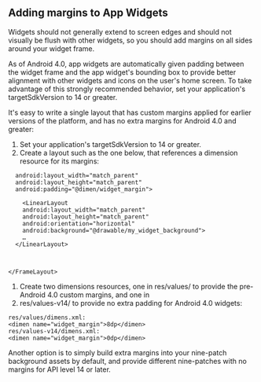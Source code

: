 ## Adding margins to App Widgets
Widgets should not generally extend to screen edges and should not visually be flush with other widgets, so you should add margins on all sides around your widget frame.

As of Android 4.0, app widgets are automatically given padding between the widget frame and the app widget's bounding box to provide better alignment with other widgets and icons on the user's home screen. To take advantage of this strongly recommended behavior, set your application's targetSdkVersion to 14 or greater.

It's easy to write a single layout that has custom margins applied for earlier versions of the platform, and has no extra margins for Android 4.0 and greater:
1. Set your application's targetSdkVersion to 14 or greater.
1. Create a layout such as the one below, that references a dimension resource for its margins:

```<FrameLayout
  android:layout_width="match_parent"
  android:layout_height="match_parent"
  android:padding="@dimen/widget_margin">
 
    <LinearLayout
    android:layout_width="match_parent"
    android:layout_height="match_parent"
    android:orientation="horizontal"
    android:background="@drawable/my_widget_background">
    …
  </LinearLayout>



</FrameLayout>
```
1. Create two dimensions resources, one in res/values/ to provide the pre-Android 4.0 custom margins, and one in 
1. res/values-v14/ to provide no extra padding for Android 4.0 widgets:


```
res/values/dimens.xml:
<dimen name="widget_margin">8dp</dimen>
res/values-v14/dimens.xml:
<dimen name="widget_margin">0dp</dimen>
```

Another option is to simply build extra margins into your nine-patch background assets by default, and provide different nine-patches with no margins for API level 14 or later.
